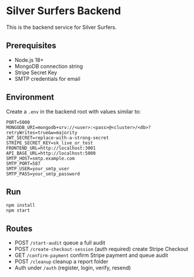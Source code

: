 # Silver Surfers Backend

This is the backend service for Silver Surfers.

## Prerequisites
- Node.js 18+
- MongoDB connection string
- Stripe Secret Key
- SMTP credentials for email

## Environment
Create a `.env` in the backend root with values similar to:

```
PORT=5000
MONGODB_URI=mongodb+srv://<user>:<pass>@<cluster>/<db>?retryWrites=true&w=majority
JWT_SECRET=replace-with-a-strong-secret
STRIPE_SECRET_KEY=sk_live_or_test
FRONTEND_URL=http://localhost:3001
API_BASE_URL=http://localhost:5000
SMTP_HOST=smtp.example.com
SMTP_PORT=587
SMTP_USER=your_smtp_user
SMTP_PASS=your_smtp_password
```

## Run
```
npm install
npm start
```

## Routes
- POST `/start-audit` queue a full audit
- POST `/create-checkout-session` (auth required) create Stripe Checkout
- GET `/confirm-payment` confirm Stripe payment and queue audit
- POST `/cleanup` cleanup a report folder
- Auth under `/auth` (register, login, verify, resend)

